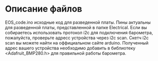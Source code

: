 # Описание файлов

EOS_code.ino исходные код для разведенной платы. Пины актуальны для разведенной платы, представленной в папке Electrical. 
Если вы собираетесь использовать протокол i2c для подключения барометра, пожалуйста, проверьте адресс устройства через i2c scan. Скетч i2c scan вы можете найти на оффициальном сайте arduino. Полученный адрес вашего устройства необходимо добавить в библиотеку <Adafruit_BMP280.h> для правильной работы барометра.
